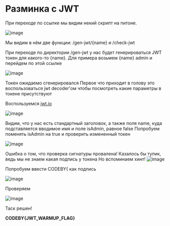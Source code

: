 # Разминка с JWT

При переходе по ссылке мы видим некий скрипт на питоне.  

![image](https://user-images.githubusercontent.com/115101419/236478581-630585fe-5e56-4863-a5e8-effe61085651.png)

Мы видим в нём две функции: /gen-jwt/{name} и /check-jwt

При переходе по директории /gen-jwt у нас будет генерироваться JWT токен для какого-то {name}.
Для примера возьмем {name} admin и перейдем по этой ссылке

![image](https://user-images.githubusercontent.com/115101419/236479367-0246d4cb-0b12-4171-ad05-ab6ae43135b2.png)
 
 Токен ожидаемо сгенерировался
 Первое что приходит в голову это воспользоваться jwt decoder'ом чтобы посмотреть какие параметры в токене присутствуют
 
 Воспользуемся [jwt.io](https://jwt.io/)
 
 ![image](https://user-images.githubusercontent.com/115101419/236480328-21e9ed67-b517-4834-8eec-8796c8549bd3.png)

Видим, что у нас есть стандартный заголовок, а также поля name, куда подставляется вводимое имя и поле isAdmin, равное false
Попробуем поменять isAdmin на true и проверить измененный токен
 
 ![image](https://user-images.githubusercontent.com/115101419/236481389-a8d1e07c-f5c5-4a76-8965-62854f00c930.png)

Ошибка о том, что проверка сигнатуры провалена!
Казалось бы тупик, ведь мы не знаем какая подпись у токена
Но вспоминаем хинт!
![image](https://user-images.githubusercontent.com/115101419/236482069-57e713b5-9d84-4c5f-b599-556693eff57e.png)

Попробуем ввести CODEBY{ как подпись

![image](https://user-images.githubusercontent.com/115101419/236482266-265947c0-ba7e-4c63-b866-c7a904ed54e6.png)
 
 Проверяем
 
 ![image](https://user-images.githubusercontent.com/115101419/236482325-abf65050-b15b-4dca-8ffe-5d7ef1db16c7.png)

Таск решен!

**CODEBY{JWT_WARMUP_FLAG}**

